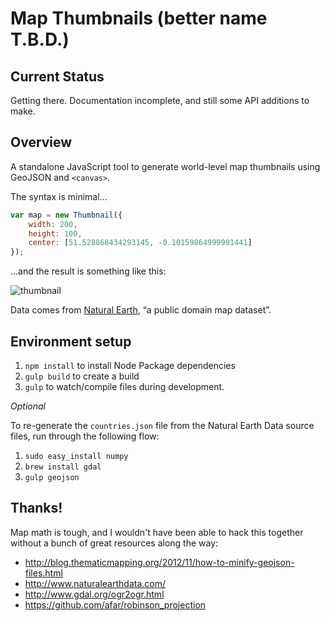 # Map Thumbnails (better name T.B.D.)

## Current Status

Getting there. Documentation incomplete, and still some API additions to make.

## Overview

A standalone JavaScript tool to generate world-level map thumbnails using GeoJSON and `<canvas>`.

The syntax is minimal…

```javascript
var map = new Thumbnail({
    width: 200,
    height: 100,
    center: [51.528868434293145, -0.10159864999991441]
});
```

…and the result is something like this:

![thumbnail](https://cloud.githubusercontent.com/assets/744542/2894058/e88fdc6a-d54e-11e3-9045-1aabde56ba57.jpg)

Data comes from [Natural Earth](http://www.naturalearthdata.com/), “a public domain map dataset”.

## Environment setup

1. `npm install` to install Node Package dependencies
2. `gulp build` to create a build
3. `gulp` to watch/compile files during development.

*Optional*

To re-generate the `countries.json` file from the Natural Earth Data source files, run through the following flow:

1. `sudo easy_install numpy`
2. `brew install gdal`
3. `gulp geojson`

## Thanks!

Map math is tough, and I wouldn't have been able to hack this together without a bunch of great resources along the way:

* http://blog.thematicmapping.org/2012/11/how-to-minify-geojson-files.html
* http://www.naturalearthdata.com/
* http://www.gdal.org/ogr2ogr.html
* https://github.com/afar/robinson_projection